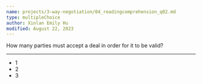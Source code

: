 ```yaml
---
name: projects/3-way-negotiation/04_readingcomprehension_q02.md
type: multipleChoice
author: Xinlan Emily Hu
modified: August 22, 2023
---
```


How many parties must accept a deal in order for it to be valid?

---

- 1 
- 2
- 3
